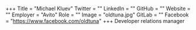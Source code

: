 +++
Title = "Michael Kluev"
Twitter = ""
LinkedIn = ""
GitHub = ""
Website = ""
Employer = "Avito"
Role = ""
Image = "oldtuna.jpg"
GitLab = ""
Facebook = "https://www.facebook.com/oldtuna"
+++
Developer relations manager